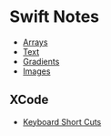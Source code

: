 
<h1>Swift Notes</h1>


* [Arrays](basics/Arrays)
* [Text](basics/Text.md)
* [Gradients](basics/Gradients.md)
* [Images](basics/Images)


<h2> XCode </h2>
  
  * [Keyboard Short Cuts](Xcode/Keyboard_Shortcuts)

  
  
  
  
